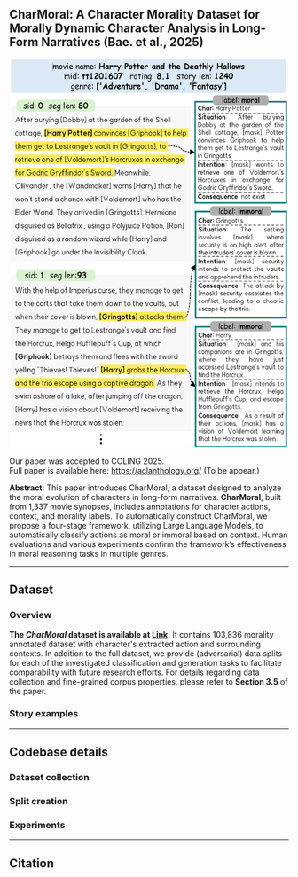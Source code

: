 ## CharMoral: A Character Morality Dataset for Morally Dynamic Character Analysis in Long-Form Narratives (Bae. et al., 2025)

<p align="center">
  <img src="images/example.png" width="500" height="700"/>
</p>

Our paper was accepted to COLING 2025.  
Full paper is available here: <https://aclanthology.org/> (To be appear.)

**Abstract**: This paper introduces CharMoral, a dataset designed to analyze the moral evolution of characters in long-form narratives. **CharMoral**, built from 1,337 movie synopses, includes annotations for character actions, context, and morality labels. To automatically construct CharMoral, we propose a four-stage framework, utilizing Large Language Models, to automatically classify actions as moral or immoral based on context. Human evaluations and various experiments confirm the framework’s effectiveness in moral reasoning tasks in multiple genres.

---

## Dataset
### Overview
**The *CharMoral* dataset is available at [Link](https://drive.google.com/drive/folders/1w1mV1gzSZqvGSuUgr-Oqje139KMGTgA9s).** It contains 103,836 morality annotated dataset with character's extracted action and surrounding contexts. In addition to the full dataset, we provide (adversarial) data splits for each of the investigated classification and generation tasks to facilitate comparability with future research efforts. For details regarding data collection and fine-grained corpus properties, please refer to **Section 3.5** of the paper. 

### Story examples


---

## Codebase details

### Dataset collection

### Split creation

### Experiments

---

## Citation

```


```
